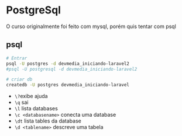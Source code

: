 # PostgreSql

O curso originalmente foi feito com mysql, porém quis tentar com psql

## psql

```sh
# Entrar
psql -U postgres -d devmedia_iniciando-laravel2
#psql -U postgresql -d devmedia_iniciando-laravel2

# criar db
createdb -U postgres devmedia_iniciando-laravel 
```

- `\?`exibe ajuda
- `\q` sai
- `\l` lista databases
- `\c <databasename>` conecta uma database
- `\dt` lista tables da database
- `\d <tablename>` descreve uma tabela
